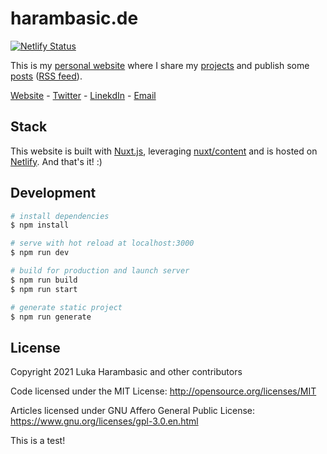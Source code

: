 # harambasic.de

[![Netlify Status](https://api.netlify.com/api/v1/badges/597ee66d-d1f5-4205-bb90-0c75a3e1e8a5/deploy-status)](https://app.netlify.com/sites/harambasic/deploys)

This is my [personal website](https://harambasic.de) where I share my [projects](https://harambasic.de/projects) and publish some [posts](https://harambasic.de/posts) ([RSS feed](https://harambasic.de/posts/rss.xml)). 

[Website](https://harambasic.de) - [Twitter](https://twitter.com/luka_harambasic) - [LinekdIn](https://www.linkedin.com/in/harambasic/) - [Email](mailto:hi@harambasic.de)

## Stack

This website is built with [Nuxt.js](https://nuxtjs.org), leveraging [nuxt/content](https://content.nuxtjs.org/) and is hosted on [Netlify](https://www.netlify.com/). And that's it! :)

## Development

```bash
# install dependencies
$ npm install

# serve with hot reload at localhost:3000
$ npm run dev

# build for production and launch server
$ npm run build
$ npm run start

# generate static project
$ npm run generate
```

## License

Copyright 2021 Luka Harambasic and other contributors

Code licensed under the MIT License: http://opensource.org/licenses/MIT

Articles licensed under GNU Affero General Public License: https://www.gnu.org/licenses/gpl-3.0.en.html


This is a test!

